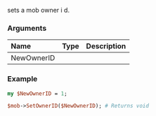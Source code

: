 sets a mob owner i d.
### Arguments
**Name**|**Type**|**Description**
:---|:---|:---
NewOwnerID||

### Example

```perl
my $NewOwnerID = 1;

$mob->SetOwnerID($NewOwnerID); # Returns void
```